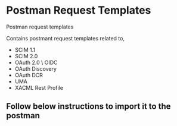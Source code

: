 # Postman Request Templates
Postman request templates

Contains postmant request templates related to,
* SCIM 1.1
* SCIM 2.0
* OAuth 2.0 \ OIDC
* OAuth Discovery
* OAuth DCR
* UMA
* XACML Rest Profile

## Follow below instructions to import it to the postman

